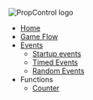 <p><img src="https://raw.githubusercontent.com/playfultechnology/propcontrol/master/Documentation/pc_logo.png" alt="PropControl logo"></p>
<ul>
<li><a href="https://github.com/playfultechnology/propcontrol/wiki">Home</a></li>
<li><a href="https://github.com/playfultechnology/propcontrol/wiki/Game-Flow">Game Flow</a></li>
<li><a href="">Events</a>
<ul>
<li><a href="">Startup events</a></li>
<li><a href="https://github.com/playfultechnology/propcontrol/wiki/Timed-Events">Timed Events</a></li>
<li><a href="">Random Events</a></li>
</ul>
<li>Functions
<ul>
<li><a href="https://github.com/playfultechnology/propcontrol/wiki/Counter">Counter</a>
</ul>

</li>
</ul>